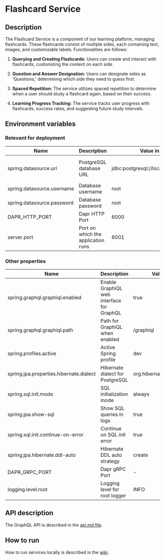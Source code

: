 # Flashcard Service

## Description

The Flashcard Service is a component of our learning platform, managing flashcards. 
These flashcards consist of multiple sides, each containing text, images, and customizable labels. Functionalities are follows:

1. **Querying and Creating Flashcards:** Users can create and interact with flashcards, customizing the content on each side.

2. **Question and Answer Designation:** Users can designate sides as 'Questions,' determining which side they need to guess first.

3. **Spaced Repetition:** The service utilizes spaced repetition to determine when a user should study a flashcard again, based on their success.

4. **Learning Progress Tracking:** The service tracks user progress with flashcards, success rates, and suggesting future study intervals.
## Environment variables
### Relevant for deployment

| Name                       | Description                        | Value in Dev Environment                           | Value in Prod Environment                                                |
|----------------------------|------------------------------------|----------------------------------------------------|--------------------------------------------------------------------------|
| spring.datasource.url      | PostgreSQL database URL            | jdbc:postgresql://localhost:6032/flashcard_service | jdbc:postgresql://flashcard-service-db-postgresql:5432/flashcard-service |
| spring.datasource.username | Database username                  | root                                               | gits                                                                     |
| spring.datasource.password | Database password                  | root                                               | *secret*                                                                 |
| DAPR_HTTP_PORT             | Dapr HTTP Port                     | 6000                                               | 3500                                                                     |
| server.port                | Port on which the application runs | 6001                                               | 6001                                                                     |

### Other properties

| Name                                    | Description                               | Value in Dev Environment                  | Value in Prod Environment                                                  |
|-----------------------------------------|-------------------------------------------|-------------------------------------------|----------------------------------------------------------------------------|
| spring.graphql.graphiql.enabled         | Enable GraphiQL web interface for GraphQL | true                                      | true                                                                       |
| spring.graphql.graphiql.path            | Path for GraphiQL when enabled            | /graphiql                                 | /graphiql                                                                  |
| spring.profiles.active                  | Active Spring profile                     | dev                                       | prod                                                                       |
| spring.jpa.properties.hibernate.dialect | Hibernate dialect for PostgreSQL          | org.hibernate.dialect.PostgreSQLDialect** | org.hibernate.dialect.PostgreSQLDialect                                    |
| spring.sql.init.mode                    | SQL initialization mode                   | always                                    | always                                                                     |
| spring.jpa.show-sql                     | Show SQL queries in logs                  | true                                      | true                                                                       |
| spring.sql.init.continue-on-error       | Continue on SQL init error                | true                                      | true                                                                       |
| spring.jpa.hibernate.ddl-auto           | Hibernate DDL auto strategy               | create                                    | update                                                                     |
| DAPR_GRPC_PORT                          | Dapr gRPC Port                            | -                                         | 50001                                                                      |
| logging.level.root                      | Logging level for root logger             | INFO                                      | -                                                                          |

## API description

The GraphQL API is described in the [api.md file](api.md).

## How to run

How to run services locally is described in the [wiki](https://gits-enpro.readthedocs.io/en/latest/dev-manuals/backend/get-started.html).
